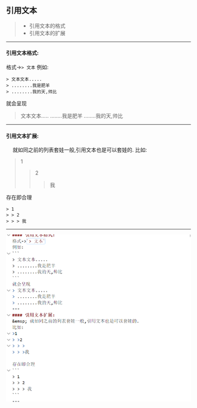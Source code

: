 ## 引用文本
>* 引用文本的格式
>* 引用文本的扩展
---
#### 引用文本格式:
格式->`> 文本`
例如:
```
> 文本文本.....
> ........我是肥羊
> ........我的天,帅比
```
就会呈现
> 文本文本.....
> ........我是肥羊
> ........我的天,帅比
---
#### 引用文本扩展:
&emsp; 就如同之前的列表套娃一般,引用文本也是可以套娃的.
比如:
>1
> >2
> > >
> > >我

存在即合理
```
> 1
> > 2
> > > 我
```
---
![](./image/引用文本.png)